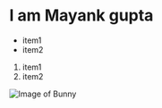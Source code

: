 # I am Mayank gupta
* item1
* item2



1. item1
2. item2


![Image of Bunny](https://pbs.twimg.com/media/DhIcfZ4X4AISIAY.jpg)
